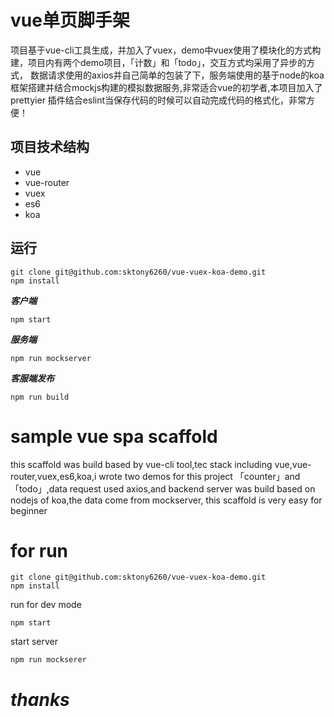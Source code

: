 # vue单页脚手架
项目基于vue-cli工具生成，并加入了vuex，demo中vuex使用了模块化的方式构建，项目内有两个demo项目，「计数」和「todo」，交互方式均采用了异步的方式，
数据请求使用的axios并自己简单的包装了下，服务端使用的基于node的koa框架搭建并结合mockjs构建的模拟数据服务,非常适合vue的初学者,本项目加入了prettyier
插件结合eslint当保存代码的时候可以自动完成代码的格式化，非常方便！
## 项目技术结构
* vue
* vue-router
* vuex
* es6
* koa
## 运行
```
git clone git@github.com:sktony6260/vue-vuex-koa-demo.git
npm install
```
***客户端***
```
npm start
```
***服务端***
```
npm run mockserver
```
***客服端发布***
```
npm run build
```

# sample vue spa scaffold
this scaffold was build based by vue-cli tool,tec stack including vue,vue-router,vuex,es6,koa,i wrote two demos for this project
「counter」and 「todo」,data request used axios,and backend server was build based on nodejs of koa,the data come from mockserver,
this scaffold is very easy for beginner
# for run 
```
git clone git@github.com:sktony6260/vue-vuex-koa-demo.git
npm install
```
run for dev mode
```
npm start
```
start server
```
npm run mockserer
```

# ***thanks***
